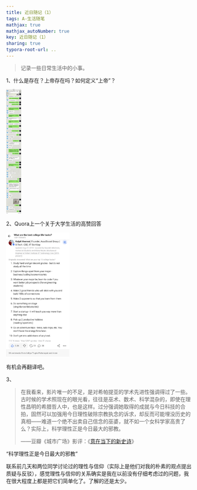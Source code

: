 ```yaml
---
title: 近日随记（1）
tags: A-生活随笔
mathjax: true
mathjax_autoNumber: true
key: 近日随记（1）
sharing: true
typora-root-url: ..
---
```


> 记录一些日常生活中的小事。

<!--more-->

1、什么是存在？上帝存在吗？如何定义“上帝”？

<img src="/assets/images/近日随记（1）/对话.jpg" alt="对话" style="zoom: 33%;" />

2、Quora上一个关于大学生活的高赞回答

<img src="/assets/images/近日随记（1）/大学.jpg" alt="大学" style="zoom:33%;" />

有机会再翻译吧。

3、

> 在我看来，影片唯一的不足，是对希帕提亚的学术先进性强调得过了一些。古时候的学术照现在的眼光看，往往是巫术、数术、科学混杂的，即使在理性昌明的希腊哲人中，也是这样。过分强调她取得的成就与今日科技的合拍，固然可以加强用今日理性破除宗教执念的诉求，却反而可能埋没历史的真相——难道一个绝不出卖自己信念的巫婆，就不如一个女科学家高贵了么？实际上，科学理性正是今日最大的邪教。
>
> ——豆瓣《城市广场》影评：《[意在当下的新史诗](https://movie.douban.com/review/3097740/)》

“科学理性正是今日最大的邪教”

联系前几天和两位同学讨论过的理性与信仰（实际上是他们对我的朴素的观点提出质疑与反驳），感觉理性与信仰的关系确实是我在以前没有仔细考虑过的问题，我在很大程度上都是把它们简单化了。了解的还是太少。
